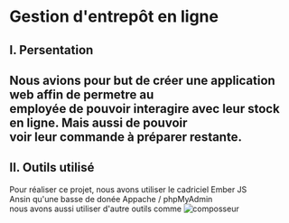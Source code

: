 # Gestion d'entrepôt en ligne

## I. Persentation
Nous avions pour but de créer une application web affin de permetre au  
employée de pouvoir interagire avec leur stock en ligne. Mais aussi de pouvoir  
voir leur commande à préparer restante.
--------------


## II. Outils utilisé
Pour réaliser ce projet, nous avons utiliser le cadriciel Ember JS  
Ansin qu'une basse de donée Appache / phpMyAdmin  
nous avons aussi utiliser d'autre outils comme ![composseur](https://www.google.com)